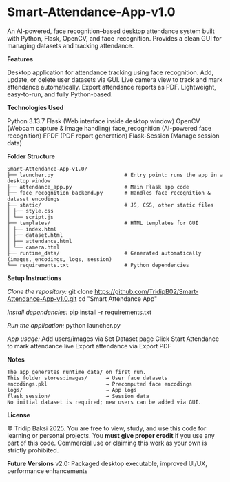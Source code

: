 # Smart-Attendance-App-v1.0
An AI-powered, face recognition–based desktop attendance system built with Python, Flask, OpenCV, and face_recognition. Provides a clean GUI for managing datasets and tracking attendance.

**Features**

Desktop application for attendance tracking using face recognition.
Add, update, or delete user datasets via GUI.
Live camera view to track and mark attendance automatically.
Export attendance reports as PDF.
Lightweight, easy-to-run, and fully Python-based.


**Technologies Used**

Python 3.13.7
Flask (Web interface inside desktop window)
OpenCV (Webcam capture & image handling)
face_recognition (AI-powered face recognition)
FPDF (PDF report generation)
Flask-Session (Manage session data)


**Folder Structure**

```
Smart-Attendance-App-v1.0/
├── launcher.py                       # Entry point: runs the app in a desktop window
├── attendance_app.py                 # Main Flask app code
├── face_recognition_backend.py       # Handles face recognition & dataset encodings
├── static/                           # JS, CSS, other static files
│ ├── style.css
│ └── script.js
├── templates/                        # HTML templates for GUI
│ ├── index.html
│ ├── dataset.html
│ ├── attendance.html
│ └── camera.html
├── runtime_data/                     # Generated automatically (images, encodings, logs, session)
└── requirements.txt                  # Python dependencies
```




**Setup Instructions**

*Clone the repository:*
git clone https://github.com/TridipB02/Smart-Attendance-App-v1.0.git
cd "Smart Attendance App"

*Install dependencies:*
pip install -r requirements.txt

*Run the application:*
python launcher.py

*App usage:*
Add users/images via Set Dataset page
Click Start Attendance to mark attendance live
Export attendance via Export PDF


**Notes**

```
The app generates runtime_data/ on first run.
This folder stores:images/      → User face datasets
encodings.pkl                   → Precomputed face encodings
logs/                           → App logs
flask_session/                  → Session data
No initial dataset is required; new users can be added via GUI.
```


**License**

© Tridip Baksi 2025. 
You are free to view, study, and use this code for learning or personal projects. 
You **must give proper credit** if you use any part of this code. 
Commercial use or claiming this work as your own is strictly prohibited.

**Future Versions**
v2.0: Packaged desktop executable, improved UI/UX, performance enhancements
